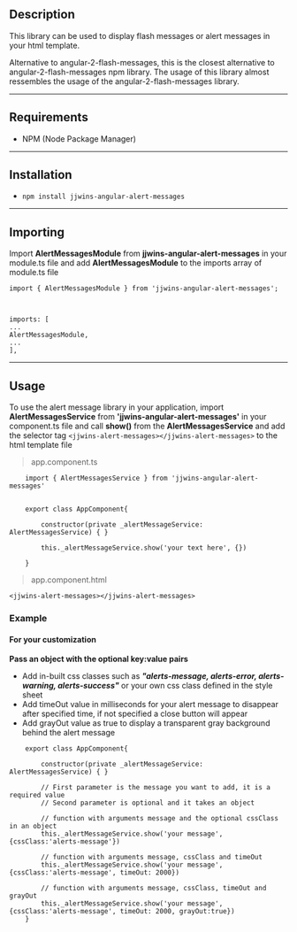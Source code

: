 ## Description
This library can be used to display flash messages or alert messages in your html template.

Alternative to angular-2-flash-messages, this is the closest alternative to angular-2-flash-messages npm library. The usage of this library almost ressembles the usage of the angular-2-flash-messages library.

---

## Requirements
- NPM (Node Package Manager)

---

## Installation
- `npm install jjwins-angular-alert-messages`

---

## Importing

Import **AlertMessagesModule** from **jjwins-angular-alert-messages** in your module.ts file and add **AlertMessagesModule** to the imports array of module.ts file

```
import { AlertMessagesModule } from 'jjwins-angular-alert-messages';
 


imports: [ 
... 
AlertMessagesModule,
...
],
```

---

## Usage

To use the alert message library in your application,
import **AlertMessagesService** from **'jjwins-angular-alert-messages'** in your component.ts file
and call **show()** from the **AlertMessagesService** and add the selector tag `<jjwins-alert-messages></jjwins-alert-messages>` to the html template file 

> app.component.ts


```
    import { AlertMessagesService } from 'jjwins-angular-alert-messages'


    export class AppComponent{
        
        constructor(private _alertMessageService: AlertMessagesService) { }

        this._alertMessageService.show('your text here', {})

    }
```

>app.component.html

`
    <jjwins-alert-messages></jjwins-alert-messages>
`

### **Example**

#### For your customization

**Pass an object with the optional key:value pairs**

- Add in-built css classes such as **_"alerts-message, alerts-error, alerts-warning, alerts-success"_** or your own css class defined in the style sheet
- Add timeOut value in milliseconds for your alert message to disappear after specified time, if not specified a close button will appear
- Add grayOut value as true to display a transparent gray background behind the alert message

```
    export class AppComponent{
        
        constructor(private _alertMessageService: AlertMessagesService) { }

        // First parameter is the message you want to add, it is a required value
        // Second parameter is optional and it takes an object

        // function with arguments message and the optional cssClass in an object
        this._alertMessageService.show('your message', {cssClass:'alerts-message'})

        // function with arguments message, cssClass and timeOut
        this._alertMessageService.show('your message', {cssClass:'alerts-message', timeOut: 2000})

        // function with arguments message, cssClass, timeOut and grayOut
        this._alertMessageService.show('your message', {cssClass:'alerts-message', timeOut: 2000, grayOut:true}) 
    }
```

